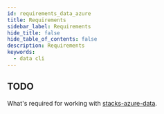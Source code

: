 ```yaml
---
id: requirements_data_azure
title: Requirements
sidebar_label: Requirements
hide_title: false
hide_table_of_contents: false
description: Requirements
keywords:
  - data cli
---
```


## TODO

What's required for working with [stacks-azure-data](https://github.com/amido/stacks-azure-data).
